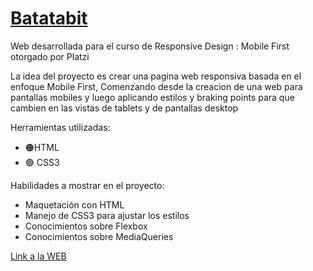 # [Batatabit](https://tferreyraw.github.io/batata.bit/)

Web desarrollada para el curso de Responsive Design : Mobile First otorgado por Platzi

La idea del proyecto es crear una pagina web responsiva basada en el enfoque Mobile First, Comenzando desde la creacion de una web para pantallas mobiles y luego aplicando estilos y braking points para que cambien en las vistas de tablets y de pantallas desktop

Herramientas utilizadas:

- 🟠HTML
- 🟢 CSS3

Habilidades a mostrar en el proyecto:

- Maquetación con HTML
- Manejo de CSS3 para ajustar los estilos
- Conocimientos sobre Flexbox
- Conocimientos sobre MediaQueries

[Link a la WEB](https://tferreyraw.github.io/batata.bit/)

